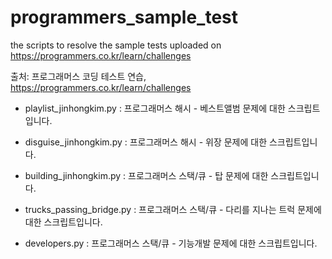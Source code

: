 # programmers_sample_test
the scripts to resolve the sample tests uploaded on https://programmers.co.kr/learn/challenges

출처: 프로그래머스 코딩 테스트 연습, https://programmers.co.kr/learn/challenges

- playlist_jinhongkim.py : 프로그래머스 해시 - 베스트앨범 문제에 대한 스크립트입니다.
- disguise_jinhongkim.py : 프로그래머스 해시 - 위장 문제에 대한 스크립트입니다.

- building_jinhongkim.py : 프로그래머스 스택/큐 - 탑 문제에 대한 스크립트입니다.
- trucks_passing_bridge.py : 프로그래머스 스택/큐 - 다리를 지나는 트럭 문제에 대한 스크립트입니다.
- developers.py : 프로그래머스 스택/큐 - 기능개발 문제에 대한 스크립트입니다.
